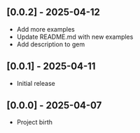 ## [0.0.2] - 2025-04-12

- Add more examples
- Update README.md with new examples
- Add description to gem

## [0.0.1] - 2025-04-11

- Initial release

## [0.0.0] - 2025-04-07

- Project birth
